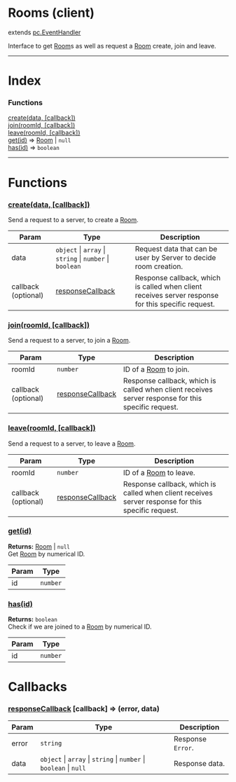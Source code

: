 # Rooms (client)
extends [pc.EventHandler]

Interface to get [Room]s as well as request a [Room] create, join and leave.

---

# Index


### Functions

<a href='#function_create'>create(data, [callback])</a>  
<a href='#function_join'>join(roomId, [callback])</a>  
<a href='#function_leave'>leave(roomId, [callback])</a>  
<a href='#function_get'>get(id)</a> => [Room] &#124; `null`  
<a href='#function_has'>has(id)</a> => `boolean`  


---


# Functions

<a name='function_create'></a>
### <a href='#function_create'>create(data, [callback])</a>  

Send a request to a server, to create a [Room].

| Param | Type | Description |
| --- | --- | --- |
| data | `object` &#124; `array` &#124; `string` &#124; `number` &#124; `boolean` | Request data that can be user by Server to decide room creation. |  
| callback (optional) | <a href='#callback_responseCallback'>responseCallback</a> | Response callback, which is called when client receives server response for this specific request. |  


<a name='function_join'></a>
### <a href='#function_join'>join(roomId, [callback])</a>  

Send a request to a server, to join a [Room].

| Param | Type | Description |
| --- | --- | --- |
| roomId | `number` | ID of a [Room] to join. |  
| callback (optional) | <a href='#callback_responseCallback'>responseCallback</a> | Response callback, which is called when client receives server response for this specific request. |  


<a name='function_leave'></a>
### <a href='#function_leave'>leave(roomId, [callback])</a>  

Send a request to a server, to leave a [Room].

| Param | Type | Description |
| --- | --- | --- |
| roomId | `number` | ID of a [Room] to leave. |  
| callback (optional) | <a href='#callback_responseCallback'>responseCallback</a> | Response callback, which is called when client receives server response for this specific request. |  


<a name='function_get'></a>
### <a href='#function_get'>get(id)</a>  
  
**Returns:** [Room] | `null`  
Get [Room] by numerical ID.

| Param | Type |
| --- | --- |
| id | `number` |  


<a name='function_has'></a>
### <a href='#function_has'>has(id)</a>  
  
**Returns:** `boolean`  
Check if we are joined to a [Room] by numerical ID.

| Param | Type |
| --- | --- |
| id | `number` |  



# Callbacks

<a name='callback_responseCallback'></a>
### <a href='#callback_responseCallback'>responseCallback</a> [callback] => (error, data)  

| Param | Type | Description |
| --- | --- | --- |
| error | ````string```` | Response `Error`. |  
| data | ````object```` &#124; ````array```` &#124; ````string```` &#124; ````number```` &#124; ````boolean```` &#124; ````null```` | Response data. |  




[pc.EventHandler]: https://developer.playcanvas.com/en/api/pc.EventHandler.html  
[Room]: ./Room.md  

